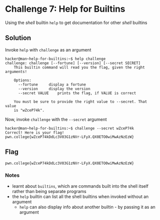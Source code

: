 # Challenge 7: Help for Builtins
Using the _shell_ builtin `help` to get documentation for other _shell_ builtins
## Solution
Invoke `help` with `challenge` as an argument
```
hacker@man~help-for-builtins:~$ help challenge
challenge: challenge [--fortune] [--version] [--secret SECRET]
    This builtin command will read you the flag, given the right arguments!

    Options:
      --fortune		display a fortune
      --version		display the version
      --secret VALUE	prints the flag, if VALUE is correct

    You must be sure to provide the right value to --secret. That value
    is "wZceP74k".
```
Now, invoke `challenge` with the `--secret` argument
```
hacker@man~help-for-builtins:~$ challenge --secret wZceP74k
Correct! Here is your flag!
pwn.college{wZceP74kDdLc3V03G1zNVr-LFyX.QX0ETO0wiMwAzNzEzW}
```

## Flag
`pwn.college{wZceP74kDdLc3V03G1zNVr-LFyX.QX0ETO0wiMwAzNzEzW}`
### Notes
- learnt about `builtins`, which are commands built into the shell itself rather than being separate programs
- the `help` builtin can list all the shell builtins when invoked without an argument
	- `help` can also display info about another builtin -  by passing it as an argument